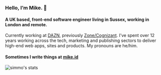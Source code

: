 ### Hello, I’m Mike. 👋

#### A UK based, front-end software engineer living in Sussex, working in London and remote.

Currently working at [DAZN](https://dazn.com/), previously [Zone/Cognizant](https://zonedigital.com/). I’ve spent over 12 years working across the tech, marketing and publishing sectors to deliver high-end web apps, sites and products. My pronouns are he/him.

#### Sometimes I write things at [mike.id](https://mike.id)

![simmo's stats](https://github-readme-stats.vercel.app/api?username=simmo&show_icons=true&theme=dark&hide_title=true&hide=contribs,issues&count_private=true&hide_rank=true&hide_border=true)

<!--
**simmo/simmo** is a ✨ _special_ ✨ repository because its `README.md` (this file) appears on your GitHub profile.

Here are some ideas to get you started:

- 🔭 I’m currently working on ...
- 🌱 I’m currently learning ...
- 👯 I’m looking to collaborate on ...
- 🤔 I’m looking for help with ...
- 💬 Ask me about ...
- 📫 How to reach me: ...
- 😄 Pronouns: ...
- ⚡ Fun fact: ...
-->
